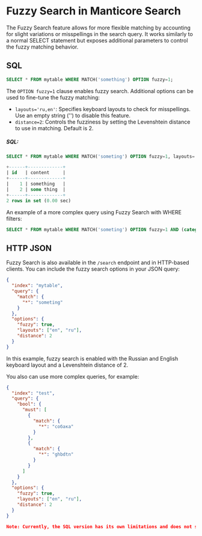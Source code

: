 # Fuzzy Search in Manticore Search

The Fuzzy Search feature allows for more flexible matching by accounting for slight variations or misspellings in the search query. It works similarly to a normal SELECT statement but exposes additional parameters to control the fuzzy matching behavior.

## SQL

<!-- example Fuzzy_Search_1 -->

```sql
SELECT * FROM mytable WHERE MATCH('something') OPTION fuzzy=1;
```

The `OPTION fuzzy=1` clause enables fuzzy search. Additional options can be used to fine-tune the fuzzy matching:

- `layouts='ru,en'`: Specifies keyboard layouts to check for misspellings. Use an empty string ('') to disable this feature.
- `distance=2`: Controls the fuzziness by setting the Levenshtein distance to use in matching. Default is 2.

<!-- intro -->
##### SQL:

<!-- request SQL -->

```sql
SELECT * FROM mytable WHERE MATCH('someting') OPTION fuzzy=1, layouts='en', distance=2;
```
<!-- response SQL -->

```sql
+------+-------------+
| id   | content     |
+------+-------------+
|    1 | something   |
|    2 | some thing  |
+------+-------------+
2 rows in set (0.00 sec)
```

<!-- request Fuzzy Search with additional filters -->
An example of a more complex query using Fuzzy Search with WHERE filters:

```sql
SELECT * FROM mytable WHERE MATCH('someting') OPTION fuzzy=1 AND (category='books' AND price < 20);
```

<!-- end -->

## HTTP JSON

<!-- example Fuzzy_Search_11 -->

Fuzzy Search is also available in the `/search` endpoint and in HTTP-based clients. You can include the fuzzy search options in your JSON query:

```json
{
  "index": "mytable",
  "query": {
    "match": {
      "*": "someting"
    }
  },
  "options": {
    "fuzzy": true,
	"layouts": ["en", "ru"],
    "distance": 2
  }
}
```

In this example, fuzzy search is enabled with the Russian and English keyboard layout and a Levenshtein distance of 2.

You also can use more complex queries, for example:

```json
{
  "index": "test",
  "query": {
    "bool": {
      "must": [
        {
          "match": {
            "*": "собака"
          }
        },
        {
          "match": {
            "*": "ghbdtn"
          }
        }
      ]
    }
  },
  "options": {
    "fuzzy": true,
	"layouts": ["en", "ru"],
    "distance": 2
  }
}

Note: Currently, the SQL version has its own limitations and does not support operators in the MATCH clause. The MATCH should be simple and contain only the words you want to match.

